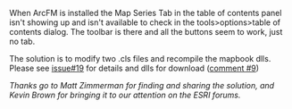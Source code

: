 When ArcFM is installed the Map Series Tab in the table of contents panel isn't showing up and isn't available to check in the tools>options>table of contents dialog. The toolbar is there and all the buttons seem to work, just no tab.

The solution is to modify two .cls files and recompile the mapbook dlls. Please see [issue#19](https://code.google.com/p/arcmapbook/issues/detail?id=#19) for details and dlls for download ([comment #9](http://code.google.com/p/arcmapbook/issues/detail?id=19#c9))


_Thanks go to Matt Zimmerman for finding and sharing the solution, and Kevin Brown for bringing it to our attention on the ESRI forums._
